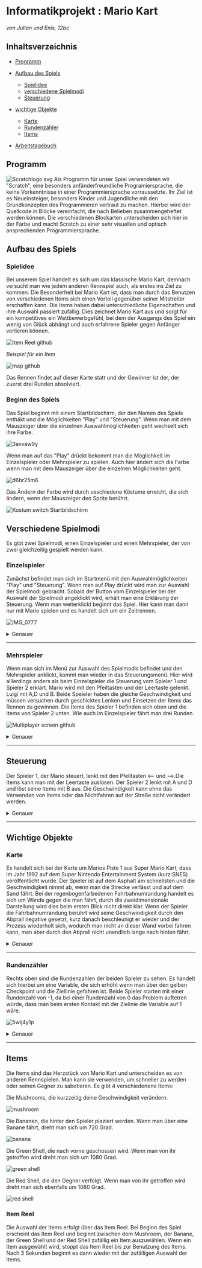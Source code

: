 # Informatikprojekt : Mario Kart
*von Julian und Enis, 12bc*
## Inhaltsverzeichnis
 
 * [Programm](#Programm)
 
 * [Aufbau des Spiels](#AufbaudesSpiels)
    * [Spielidee](#Spielidee)
    * [verschiedene Spielmodi](#Spielmodi)
    * [Steuerung](#Steuerung)
 
 * [wichtige Objekte](#wichtigeObjekte)
    * [Karte](#Karte)
    * [Rundenzähler](#Rundenzähler)
    * [Items](#Items)

 * [Arbeitstagebuch](https://github.com/EnisAdzessi/Arbeitstagebuch.git)



## Programm
![Scratchlogo svg](https://user-images.githubusercontent.com/88385822/143713115-9840c9ea-9b26-4cbf-aaf7-b0768424819b.png)
Als Programm für unser Spiel verwendeten wir "Scratch", eine besonders anfänderfreundliche Programiersprache, die keine Vorkenntnisse in einer Programmiersprache vorraussetzte. Ihr Ziel ist es Neueinsteiger, besonders Kinder und Jugendliche mit den Grundkonzepten des Programmieren vertraut zu machen. Hierbei wird der Quellcode in Blöcke vereinfacht, die nach Belieben zusammengeheftet werden können. Die verschiedenen Blockarten unterscheiden sich hier in der Farbe und macht Scratch zu einer sehr visuellen und optisch ansprechenden Programmiersprache. 


## Aufbau des Spiels

### Spielidee 
Bei unserem Spiel handelt es sich um das klassische Mario Kart, demnach versucht man wie jedem anderen Rennspiel auch, als erstes ins Ziel zu kommen. Die Besonderheit bei Mario Kart ist, dass man durch das Benutzen von verschiedenen Items sich einen Vorteil gegenüber seiner Mitstreiter erschaffen kann. Die Items haben dabei unterschiedliche Eigenschaften und ihre Auswahl passiert zufällig. Dies zeichnet Mario Kart aus und sorgt für ein kompetitives ein Wettbewerbgefühl, bei dem der Ausgangs des Spiel ein wenig von Glück abhängt und auch erfahrene Spieler gegen Anfänger verlieren können. 

![Item Reel github](https://user-images.githubusercontent.com/88385824/143916738-20c291af-9d69-458f-8c66-ebecc0e542f1.PNG)

*Beispiel für ein Item*

![map github](https://user-images.githubusercontent.com/88385824/143918804-346d21d4-c54f-4d47-b981-a4b120c6014d.png)

Das Rennen findet auf dieser Karte statt und der Gewinner ist der, der zuerst drei Runden absolviert.





### Beginn des Spiels
Das Spiel beginnt mit einem Startbildschirm, der den Namen des Spiels enthäkt und die Möglichkeiten "Play" und "Steuerung". Wenn man mit dem Mauszeiger über die einzelnen Auswahlmöglichkeiten geht wechselt sich ihre Farbe. 

![3axvaw9y](https://user-images.githubusercontent.com/88385824/143930741-8400e1e9-f838-405a-899e-0f3b96b0459c.gif)

Wenn man auf das "Play" drückt bekommt man die Möglichkeit im Einzelspieler oder Mehrspieler zu spielen. Auch hier ändert sich die Farbe wenn man mit dem Mauszeiger über die einzelnen Möglichkeiten geht.

![d6br25m6](https://user-images.githubusercontent.com/88385824/143944069-054079aa-4086-47dd-91d8-e7b39558e1cf.gif)

Das Ändern der Farbe wird durch veschiedene Köstume erreicht, die sich ändern, wenn der Mauszeiger den Sprite berührt. 

![Kostum switch Startbildschirm](https://user-images.githubusercontent.com/88385824/143945077-8ad9b1f4-dac3-4f29-ab06-99e1742a2248.PNG)

## Verschiedene Spielmodi <a name="Spielmodi">
Es gibt zwei Spielmodi, einen Einzelspieler und einen Mehrspieler, der von zwei gleichzeitig gespielt werden kann.

### Einzelspieler
Zunächst befindet man sich im Startmenü mit den Auswahlmöglichkeiten "Play" und "Steuerung". Wenn man auf Play drückt wird man zur Auswahl der Spielmodi gebracht. Sobald der Button vom Einzelspieler bei der Auswahl der Spielmodi angeklickt wird, erhält man eine Erklärung der Steuerung. Wenn man weiterklickt beginnt das Spiel. Hier kann man dann nur mit Mario spielen und es handelt sich um ein Zeitrennen.

![IMG_0777](https://user-images.githubusercontent.com/88385824/144026395-f4bea4f4-80bd-4806-8e86-fbd5a35d184b.jpeg)                                                                 
<details>
 <summary>Genauer</summary>

![Moduswahl github](https://user-images.githubusercontent.com/88385824/144619938-ac11314f-15e0-4c48-aac2-4fef3de331ca.PNG)

Wenn der "Play" Button angeklickt wird, erscheint ein neues Menu mit den Möglichkeiten Einzelspieler und Mehrspieler.

![d6br25m6](https://user-images.githubusercontent.com/88385824/143944069-054079aa-4086-47dd-91d8-e7b39558e1cf.gif)

![Einzelspieler button click github](https://user-images.githubusercontent.com/88385824/144621952-2cc696a2-cf32-4e03-8829-da1f3b9cf907.PNG)

Beim Anklicken des Einzelspieler Buttons wird man zur Erklärung der Steuerung weitergeleitet.

![Steuerungsscreen 1 github](https://user-images.githubusercontent.com/88385824/144622218-eb25df75-4774-423e-b4c9-c22102e2bca4.PNG)

Das Steuerungsmenü entsteht durch die Message "Steuerung Einzelspieler", der Sprite wechselt dann zwischen zwei Kostümen. 

![86zvjvy1](https://user-images.githubusercontent.com/88385824/144624672-78c2392e-d530-4196-a554-8ecf6620ab23.gif)

![start einzelspieler github](https://user-images.githubusercontent.com/88385824/144624793-5b381323-dc19-4562-8130-c9df9ccccdd6.PNG)

Durch Anklicken des Steuerungsmenü wird der Countdownsprite gestartet, dieser startet widerrum das Spiel wenn das vierte Kostum, also die 0 ausgewählt wird. 

![Countdown start Einzelspieler](https://user-images.githubusercontent.com/88385824/144624800-d47a1fe1-3c13-4375-90d0-10a3b1477942.PNG)

![start game einzelspieler github](https://user-images.githubusercontent.com/88385824/144624803-fa104014-8bdb-4373-b8a0-c48ed1eaf237.PNG)

![h6js39kd](https://user-images.githubusercontent.com/88385824/144629680-ae08ace1-44c5-4e27-92cb-9026cdb70bdb.gif)

 </details> <hr>
 
### Mehrspieler  
Wenn man sich im Menü zur Auswahl des Spielmodis befindet und den Mehrspieler anklickt, kommt man wieder in das Steuerungsmenü. Hier wird alllerdings anders als beim Einzelspieler die Steuerung vom Spieler 1 und Spieler 2 erklärt. Mario wird mit den Pfeiltasten und der Leertaste gelenkt. Luigi mit A,D und B. Beide Speieler haben die gleiche Geschwindigkeit und müssen versuchen durch geschicktes Lenken und Einsetzen der Items das Rennen zu gewinnen. Die Items des Spieler 1 befinden sich oben und die Items von Spieler 2 unten. Wie auch im Einzelspieler fährt man drei Runden. 

![Multiplayer screen github](https://user-images.githubusercontent.com/88385824/144643014-d492eb0b-f9fe-4e4b-bdc6-5acc1d62b520.PNG)

<details>
 <summary>Genauer</summary>
 
 Wenn der Mehrspielermodus im Menü ausgewählt wird, broadcastet dieser die Message "Steurung".
 
 ![Steuerung multiplayer](https://user-images.githubusercontent.com/88385824/144657877-7b0f812d-be20-43b8-9e3d-5716b1d013ed.PNG)
 
 Diese Message zeigt dann den zuerst den Sprite mit der Steuerung von Spieler 1 und dann anschließend von Spieler 2.
 ![Steurung Multiplayer Mario](https://user-images.githubusercontent.com/88385824/144657879-cd0d55f4-78ff-4364-8fec-79a853bb0956.PNG)

 ![Steuerung Luigi](https://user-images.githubusercontent.com/88385824/144657884-4db91a3d-99a2-49ba-9cbd-b4cec2f81fe0.PNG)

![Countdown Multiplayer](https://user-images.githubusercontent.com/88385824/144657886-ba05d0be-0939-496d-8fd3-599f20d7677b.PNG)
 
Wenn dann weitergeklickt wird, startet sich der Countdown dieser zählt von 3 runter und startet das Spiel. Anders als beim Einzelspieler werden erscheinen hier Mario und Luigi, da beide durch die jeweiligen Messages "Spieler 1 Start" und "Spieler 2 Start" erscheinen. Außerdem erscheinen beide Item Reels der jeweiligen Spieler. Der von Spieler 1 oben und der von Spieler 2 unten. Diese werden durch die Message "Item Reel Spieler 1 Start" und "Item Reel Spieler 2 Start" getriggert.  

 ![Start game multiplayer](https://user-images.githubusercontent.com/88385824/144657891-43f16acb-5136-4d4e-95ad-df61e6e93419.PNG)

 ![damvh6fk](https://user-images.githubusercontent.com/88385824/144660494-baf4601b-3b52-4baf-9097-b3349891e36f.gif)


</details> <hr>

## Steuerung
Der Spieler 1, der Mario steuert, lenkt mit den Pfeiltasten <-- und -->.Die Items kann man mit der Leertaste auslösen. Der Spieler 2 lenkt mit A und D und löst seine Items mit B aus. Die Geschwindigkeit kann ohne das Verwenden von Items oder das Nichtfahren auf der Straße nicht verändert werden. 

 <details>
 <summary>Genauer</summary>
 
 Bei den spielbaren Figuren handelt es sich um rote Punkte, die gelenkt werden. Der Mario Sprite befindet sich dauerhaft auf diesem roten Punkt und dreht sich mit dem Punkt zusammen. 

![Player 1](https://user-images.githubusercontent.com/88385824/144681851-56a816db-7852-4eff-8161-f310cb56ca7f.PNG)

![Mario Sprite](https://user-images.githubusercontent.com/88385824/144682098-96a9a5de-6844-498c-b312-6cbf0e26be27.PNG)

  Wenn der Mario Sprite die Message "Countdown" erhält, wird sein Größe um 50 % reduziert und zeigt in 0 Grad Richtung, damit er nach vorne schaut. Außerdem muss der Rotationstil nicht rotieren ausgewählt werden, damit sich der Sprite zweidimensional nach links oder rechts dreht. Andernfalls dreht er sich um seine eigene Achse. Der Mario Sprite befindet sich durch den forever Block immer auf dem roten Punkt, dessen Sprite Player 1 ist. DIRECTION ERRKLÄREN

 
 
![links mario](https://user-images.githubusercontent.com/88385824/144681318-b38ab456-16a1-4555-98bd-5a8b552f4d3b.PNG)
![rechts mario](https://user-images.githubusercontent.com/88385824/144681326-21a88f42-9690-41d4-869e-bbccbeab9187.PNG)

Wenn die rechte oder linke Pfeiltaste gedrückt wird drehen sich der rote Punkt und Mario um jeweils 7 Grad. 
  
Beim Spieler zwei funktioniert das Lenken identisch, nur das man A und D zum Lenken verwendet.
  
![links rechts luigi](https://user-images.githubusercontent.com/88385824/144685119-124041a2-7dc0-426c-9ab8-e9a925ac35ae.PNG)

![luigi sprite](https://user-images.githubusercontent.com/88385824/144709098-ee67fcd0-529d-4df1-bb5f-152dcd48c34d.PNG)

Auch hier befindet sich der Luigi Sprite dauerhaft auf einem roten Punkt, dessen Sprite "Player 2" heißt. 

 </details> <hr>

## Wichtige Objekte

### Karte
Es handelt sich bei der Karte um Marios Piste 1 aus Super Mario Kart, dass im Jahr 1992 auf dem Super Nintendo Entertainment System (kurz:SNES) veröffentlicht wurde. Der Spieler ist auf dem Asphalt am schnellsten und die Geschwindigkeit nimmt ab, wenn man die Strecke verlässt und auf dem Sand fährt. Bei der regenbogenfarbedenen Fahrbahnumrandung handelt es sich um Wände gegen die man fährt, durch die zweidimensionale Darstellung wird dies beim ersten Blick nicht direkt klar. Wenn der Spieler die Fahrbahnumrandung berührt wird seine Geschwindigkeit durch den Abprall negative gesetzt, kurz danach beschleunigt er wieder und der Prozess wiederholt sich, wodurch man nicht an dieser Wand vorbei fahren kann, man aber durch den Abprall nicht unendlich lange nach hinten fährt.
 
 <details>
 <summary>Genauer</summary>
 
![map github](https://user-images.githubusercontent.com/88385824/143918804-346d21d4-c54f-4d47-b981-a4b120c6014d.png)
 
 Die Karte besteht aus dem Asphalt, dem Sand und der Rasen, der durch eine Spielfeldumrandung von der Piste getrennt ist. Alle Bereiche unterscheiden sich in ihrer Farbe, Grau, braun und grün. Damit der Sprite die einzelnen Bereiche der Karte erkennt haben wir eine zweite Map, die von der Größe her mit de3r Originalkarte übereinstimmt und auf die regenbogenfarbende Fahrbahnumrandung verzichtet. Sie erhält lediglich die drei Farben, damit Mario und Luigi erkenne, wenn sie die Fahrbahn verlassen. 
  
![Map2](https://user-images.githubusercontent.com/88385824/144713770-98de3a32-a69a-4356-a4f6-a6dc4138ee14.png)
  
Dies ist die zweite Karte.


![Speed Player 1](https://user-images.githubusercontent.com/88385824/144713990-170ef1c4-3157-40f6-958d-44632e519deb.PNG) 
![speed player 1  s](https://user-images.githubusercontent.com/88385824/144714451-ea5d9eb0-82ea-4335-babd-da4215999b6d.PNG)


Es handelt sich bei der Geschwindigkeit, um eine Variable, die bei Beginn des Spiels, bis maximal 5 erhöht wird. Sofern man sich auf dem Asphalt befidnet erhöht sie sich jede Sekunde um 0,5 bis sie 5 erreicht. Der Spieler bewegt sich in Speed Steps, was bedeutet, dass er immer so viele Schritte macht, wie die Variable hoch ist. Wenn man sich auf dem Sand befindet wird die Speed Variable mit 0,8 multipliziert wodurch sich die Speed Variable verringern und man langsamer wird. Wenn man die Fahrbahnumrandung oder den Rasen berührt, wird die Variable *(-0,5) multipliziert und man fährt rückwärts. Berührt man dann nur noch den Sand wird die Variable positiv und man fährt wieder nach vorne.

![map2 ghost effect](https://user-images.githubusercontent.com/88385824/144714520-7ca50408-65f4-4a36-ab6b-0473e3911192.PNG)

Damit die zweite Karte nicht zu sehen ist, gibt es in Scratch einen "Ghost Effect" wodurch die Karte nicht zu sehen ist, die Sprite aber dennoch mit ihm interagieren können. Demnach erkennen der "Player 1" und "Player 2", dass sie die Farbe berühren, wodurch die Speed Varible verändert wird.
 
</details> <hr>

### Rundenzähler 
Rechts oben sind die Rundenzahlen der beiden Spieler zu sehen. Es handelt sich hierbei um eine Variable, die sich erhöht wenn man über den gelben Checkpoint und die Ziellinie gefahren ist. Beide Spieler starten mit einer Rundenzahl von -1, da bei einer Rundenzahl von 0 das Problem auftetren würde, dass man beim ersten Kontakt mit der Zielinie die Variable auf 1 wäre.  

![5wlj4y1p](https://user-images.githubusercontent.com/88385824/144714988-9ba78389-1753-4ba0-87f8-166aea3852d0.gif)

<details>
 <summary>Genauer</summary>
 Um dem Problem aus dem Weg zu gehen, dass man mehrmals über die Zielinie fährt,um den die Rundenvariable zu erhöhen, gibt es einen gelbe Checkpoint, über den man fahren muss, erst dann ist er sich bei Kontakt mit der Zielinie die Rundenvariable. Zu Beginn ist die Checkpoint auf 1, und wird beim Überfahrren der Ziellinie runtergesetzt. 

![Checkpoint start](https://user-images.githubusercontent.com/88385824/144715222-411e3734-37fb-4c70-8070-e7d70e0a86c5.PNG)

Bei der Zielinie handelt es sich um eine Schwarze Linie, die sich durch den "Ghost Effect" nicht zu sehen ist, wenn Mario und Luigi ihn jedoch berühren können sie dennoch mit ihm interagieren und die Rundenvariable wird, sofern der Checkpoint vorher berührt wurde, hochgesetzt. 


![Checkpoint](https://user-images.githubusercontent.com/88385824/144715352-c5e7871c-5150-47bc-b8b5-31ed76ffa4bf.PNG)
 ![touch checkpoint](https://user-images.githubusercontent.com/88385824/144715219-977fd39d-45fe-4e83-8bb8-7fbed5639c91.PNG)

![finish line](https://user-images.githubusercontent.com/88385824/144715338-fd3b96d6-85a8-4241-b9e4-318efa24d256.PNG)
![finish line ghost effect](https://user-images.githubusercontent.com/88385824/144715340-47a54ec0-7864-49b6-beb2-598680c1b211.PNG)
![touch finish](https://user-images.githubusercontent.com/88385824/144715220-28a22637-7d73-4680-8ab3-7ed51ebf1a56.PNG)


 
 </details> <hr>
 
 
 ## Items
 Die Items sind das Herzstück von Mario Kart und unterscheiden es von anderen Rennspielen. Man kann sie verwenden, um schneller zu werden oder seinen Gegner zu sabotieren. Es gibt 4 verschiedenene Items:

 Die Mushrooms, die kurzzeitig deine Geschwindigkeit verändern. 

 ![mushroom](https://user-images.githubusercontent.com/88385824/144716204-17780753-1208-434a-9356-d192825c8179.PNG)

Die Bananen, die hinter den Spieler plaziert werden. Wenn man über eine Banane fährt, dreht man sich um 720 Grad.

![banana](https://user-images.githubusercontent.com/88385824/144716205-cb97903c-d801-4206-aa0e-300091881b58.PNG)

Die Green Shell, die nach vorne geschossen wird. Wenn man von ihr getroffen wird dreht man sich um 1080 Grad.

![green shell](https://user-images.githubusercontent.com/88385824/144716207-0fc5d1c5-a2b1-417e-ae81-9516ce6a4ff2.PNG)

Die Red Shell, die den Gegner verfolgt. Wenn man von ihr getroffen wird dreht man sich ebenfalls um 1080 Grad.

![red shell](https://user-images.githubusercontent.com/88385824/144716208-ab4b0820-0cb6-4195-a849-44f0338341e2.PNG)

### Item Reel
Die Auswahl der Items erfolgt über das Item Reel. Bei Beginn des Spiel erscheint das Item Reel und beginnt zwischen dem Mushroom, der Banane, der Green Shell und der Red Shell zufällig ein Item auszuwählen. Wenn ein Item ausgewählt wird, stoppt das Item Reel bis zur Benutzung des Items. Nach 3 Sekunden beginnt es dann wieder mit der zufälligen Auswahl der Items. 
 
 
